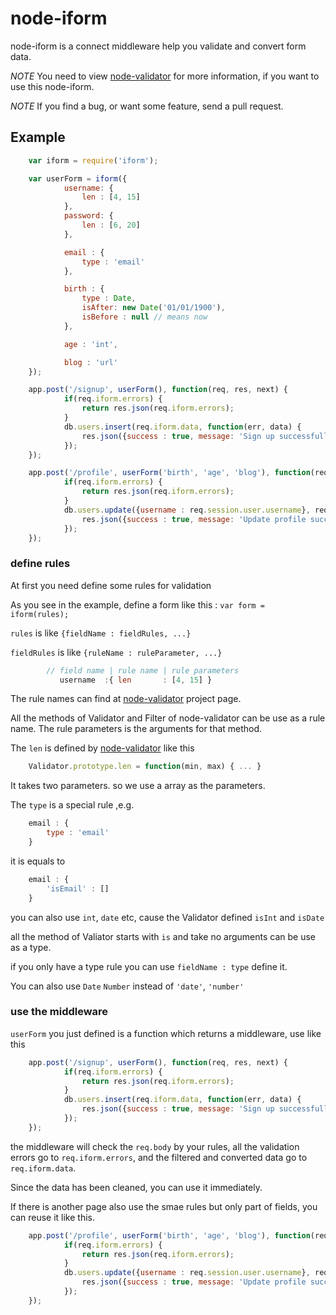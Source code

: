 node-iform
====

node-iform is a connect middleware help you validate and convert form data.


*NOTE* You need to view [node-validator](https://github.com/chriso/node-validator)
for more information, if you want to use this node-iform.

*NOTE* If you find a bug, or want some feature, send a pull request.

Example
----

```javascript
    var iform = require('iform');

    var userForm = iform({
            username: {
                len : [4, 15]
            },
            password: {
                len : [6, 20]
            },

            email : {
                type : 'email'
            },

            birth : {
                type : Date,
                isAfter: new Date('01/01/1900'),
                isBefore : null // means now
            },

            age : 'int',

            blog : 'url'
    });

    app.post('/signup', userForm(), function(req, res, next) {
            if(req.iform.errors) {
                return res.json(req.iform.errors);
            }
            db.users.insert(req.iform.data, function(err, data) {
                res.json({success : true, message: 'Sign up successfully});
            });
    });

    app.post('/profile', userForm('birth', 'age', 'blog'), function(req, res, next){
            if(req.iform.errors) {
                return res.json(req.iform.errors);
            }
            db.users.update({username : req.session.user.username}, req.iform.data, function(err, data) {
                res.json({success : true, message: 'Update profile successfully'});
            });
    });
```

### define rules

At first you need define some rules for validation

As you see in the example, define a form like this : `var form = iform(rules);`

`rules` is like `{fieldName : fieldRules, ...}`

`fieldRules` is like `{ruleName : ruleParameter, ...}`

```javascript
        // field name | rule name | rule parameters
           username  :{ len       : [4, 15] }
```

The rule names can find at [node-validator](https://github.com/chriso/node-validator) project page.

All the methods of Validator and Filter of node-validator can be use as a rule name.
The rule parameters is the arguments for that method.

The `len` is defined by [node-validator](https://github.com/chriso/node-validator) like this

```javascript
    Validator.prototype.len = function(min, max) { ... }
```

It takes two parameters. so we use a array as the parameters.

The `type` is a special rule ,e.g.

```javascript
    email : {
        type : 'email'
    }
```

it is equals to

```javascript
    email : {
        'isEmail' : []
    }
```

you can also use `int`, `date` etc, cause the Validator defined `isInt` and `isDate`

all the method of Valiator starts with `is` and take no arguments can be use as a type.

if you only have a type rule you can use `fieldName : type` define it.

You can also use `Date` `Number` instead of `'date'`, `'number'`

### use the middleware

`userForm` you just defined is a function which returns a middleware, use like this

```javascript
    app.post('/signup', userForm(), function(req, res, next) {
            if(req.iform.errors) {
                return res.json(req.iform.errors);
            }
            db.users.insert(req.iform.data, function(err, data) {
                res.json({success : true, message: 'Sign up successfully});
            });
    });
```

the middleware will check the `req.body` by your rules, all the validation errors 
go to `req.iform.errors`, and the filtered and converted data go to `req.iform.data`.

Since the data has been cleaned, you can use it immediately.

If there is another page also use the smae rules but only part of fields,
you can reuse it like this.

```javascript
    app.post('/profile', userForm('birth', 'age', 'blog'), function(req, res, next){
            if(req.iform.errors) {
                return res.json(req.iform.errors);
            }
            db.users.update({username : req.session.user.username}, req.iform.data, function(err, data) {
                res.json({success : true, message: 'Update profile successfully'});
            });
    });
```
